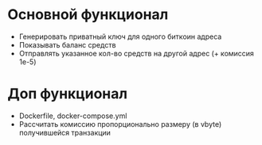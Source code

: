 # Основной функционал
- Генерировать приватный ключ для одного биткоин адреса
- Показывать баланс средств
- Отправлять указанное кол-во средств на другой адрес (+ комиссия 1e-5)

# Доп функционал
- Dockerfile, docker-compose.yml
- Рассчитать комиссию пропорционально размеру (в vbyte) получившейся транзакции
